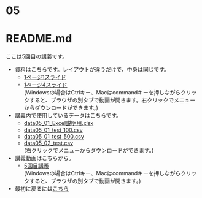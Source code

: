 # 05
# README.md
ここは5回目の講義です。 </br>
* 資料はこちらです。レイアウトが違うだけで、中身は同じです。</br>
  * [1ページ1スライド](2025統計学_基礎05.pdf) </br>
  * [1ページ4スライド](2025統計学_基礎05_1P4.pdf)　</br>
(Windowsの場合はCtrlキー、Macはcommandキーを押しながらクリックすると、ブラウザの別タブで動画が開きます。右クリックでメニューからダウンロードができます。)</br>
* 講義内で使用しているデータはこちらです。</br>
  * [data05_01_Excel説明用.xlsx](data05_01_Excel説明用.xlsx)  </br>
  * [data05_01_test_100.csv](data05_01_test_100.csv)  </br>
  * [data05_01_test_500.csv](data05_01_test_500.csv)  </br>
  * [data05_02_test.csv](data05_02_test.csv)  </br>
(右クリックでメニューからダウンロードができます。)</br> 
* 講義動画はこちらから。 </br>
  * [5回目講義](https://youtu.be/04o64_2jFF0)</br>
(Windowsの場合はCtrlキー、Macはcommandキーを押しながらクリックすると、ブラウザの別タブで動画が開きます。)</br>
* 最初に戻るには[こちら](https://github.com/kerokerodasu-collab/2025_grad_stat/blob/main/README.md#2025_grad_stat)
